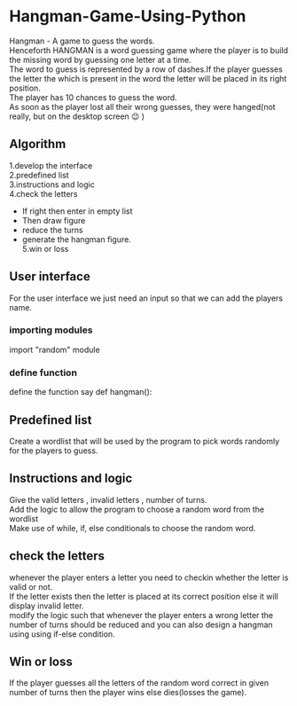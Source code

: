# Hangman-Game-Using-Python
Hangman - A game to guess the words. </br>
Henceforth HANGMAN is a word guessing game where the player is to build the missing word by guessing one letter at a time.</br>
The word to guess is represented by a row of dashes.If the player guesses the letter the which is present in the word the letter will be placed in its right position.</br>
The player has 10 chances to guess the word.</br>
As soon as the player lost all their wrong guesses, they were hanged(not really, but on the desktop screen 😉 ) </br>

## Algorithm
1.develop the interface</br>
2.predefined list</br>
3.instructions and logic</br>
4.check the letters </br>
 * If right then enter in empty list</br>
 * Then draw figure</br>
 * reduce the turns</br>
 * generate the hangman figure.</br>
5.win or loss

## User interface
For the user interface we just need an input so that we can add the players name.</br>

### importing modules
import "random" module</br>
### define function
define the function say def hangman():

## Predefined list
Create a wordlist that will be used by the program to pick words randomly for the players to guess.</br>

## Instructions and logic
Give the valid letters , invalid letters , number of turns.</br>
Add the logic to allow the program to choose a random word from the wordlist</br>
Make use of while, if, else conditionals to choose the random word.

## check the letters
whenever the player enters a letter you need to checkin whether the letter is valid or not.</br>
If the letter exists then the letter is placed at its correct position else it will display invalid letter.</br>
modify the logic such that whenever the player enters a wrong letter the number of turns should be reduced and you can also design a hangman using using if-else condition.</br>

## Win or loss
If the player guesses all the letters of the random word correct in given number of turns then the player wins else dies(losses the game). 



